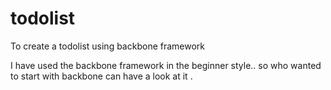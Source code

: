 todolist
========

To create a todolist using backbone framework

I have used the backbone framework in the beginner style.. so who wanted to start with backbone can have a look at it
.
